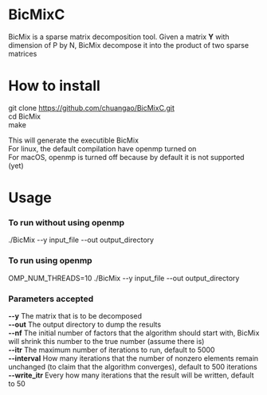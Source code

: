 # BicMixC

BicMix is a sparse matrix decomposition tool. Given a matrix **Y** with dimension of P by N, BicMix decompose it into the product of two sparse matrices

# How to install

git clone https://github.com/chuangao/BicMixC.git <br/>
cd BicMix <br/>
make <br/>

This will generate the executible BicMix <br/>
For linux, the default compilation have openmp turned on <br/>
For macOS, openmp is turned off because by default it is not supported (yet) <br/>

# Usage
### To run without using openmp
./BicMix --y input_file --out output_directory <br/>
### To run using openmp <br/>
OMP_NUM_THREADS=10 ./BicMix --y input_file --out output_directory <br/>

### Parameters accepted
**--y** The matrix that is to be decomposed <br/>
**--out** The output directory to dump the results <br/>
**--nf** The initial number of factors that the algorithm should start with, BicMix will shrink this number to the true number (assume there is) <br/>
**--itr** The maximum number of iterations to run, default to 5000 <br/>
**--interval** How many iterations that the number of nonzero elements remain unchanged (to claim that the algorithm converges), default to 500 iterations <br/>
**--write_itr** Every how many iterations that the result will be written, default to 50






